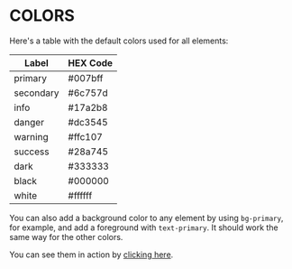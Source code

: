 # COLORS

Here's a table with the default colors used for all elements:

| Label | HEX Code |
|--- |--- |
| primary | #007bff |
| secondary | #6c757d |
| info | #17a2b8 |
| danger | #dc3545 |
| warning | #ffc107 |
| success | #28a745 |
| dark | #333333 |
| black | #000000 |
| white | #ffffff |

You can also add a background color to any element by using `bg-primary`, for example, and add a foreground with `text-primary`. It should work the same way for the other colors.

You can see them in action by [clicking here](https://redwars22.github.io/monster-css/example.html).